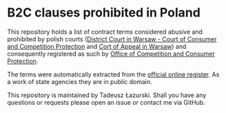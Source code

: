 B2C clauses prohibited in Poland
================================

This repository holds a list of contract terms considered abusive and prohibited by polish courts ([District Court in Warsaw - Court of Consumer and Competition Protection][SOKiK] and [Cort of Appeal in Warsaw][SA Warszawa]) and consequently registered as such by [Office of Competition and Consumer Protection][UOKiK en].

The terms were automatically extracted from the [official online register][Register]. As a work of state agencies they are in public domain.

This repository is maintained by Tadeusz Łazurski. Shall you have any questions or requests please open an issue or contact me via GitHub.

[SOKiK]:        http://warszawa.so.gov.pl/xvii-wydzial---sad-ochrony-konkurencji-i-konsumentow.html
[SA Warszawa]:  http://www.waw.sa.gov.pl/
[UOKiK en]:     http://uokik.gov.pl/home.php
[Register]:     http://uokik.gov.pl/rejestr_klauzul_niedozwolonych2.php